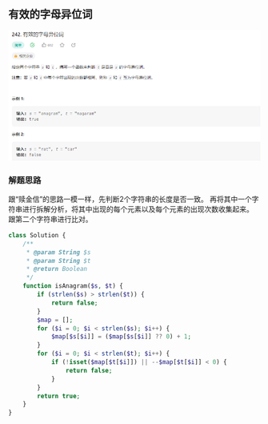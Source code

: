## 有效的字母异位词

![img.png](../images/有效的字母异位词.png)

### 解题思路

跟“赎金信”的思路一模一样，先判断2个字符串的长度是否一致。
再将其中一个字符串进行拆解分析，将其中出现的每个元素以及每个元素的出现次数收集起来。 跟第二个字符串进行比对。

```php 
class Solution {
    /**
     * @param String $s
     * @param String $t
     * @return Boolean
     */
    function isAnagram($s, $t) {
        if (strlen($s) > strlen($t)) {
            return false;
        }
        $map = [];
        for ($i = 0; $i < strlen($s); $i++) {
            $map[$s[$i]] = ($map[$s[$i]] ?? 0) + 1;
        }
        for ($i = 0; $i < strlen($t); $i++) {
            if (!isset($map[$t[$i]]) || --$map[$t[$i]] < 0) {
                return false;
            }
        }
        return true;
    }
}
```
